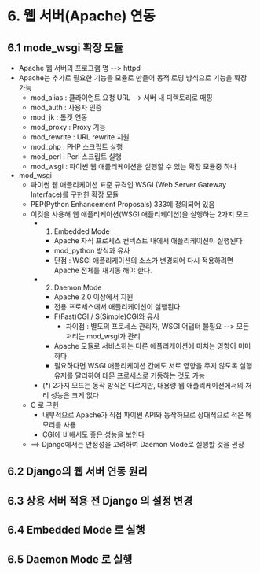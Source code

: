 # 6. 웹 서버(Apache) 연동

## 6.1 mode_wsgi 확장 모듈
- Apache 웹 서버의 프로그램 명 --> httpd
- Apache는 추가로 필요한 기능을 모듈로 만들어 동적 로딩 방식으로 기능을 확장 가능
    - mod_alias : 클라이언트 요청 URL --> 서버 내 디렉토리로 매핑
    - mod_auth : 사용자 인증 
    - mod_jk : 톰캣 연동 
    - mod_proxy : Proxy 기능 
    - mod_rewrite : URL rewrite 지원
    - mod_php : PHP 스크립트 실행 
    - mod_perl : Perl 스크립트 실행 
    - mod_wsgi : 파이썬 웹 애플리케이션을 실행할 수 있는 확장 모듈중 하나 
- mod_wsgi
    - 파이썬 웹 애플리케이션 표준 규격인 WSGI (Web Server Gateway Interface)를 구현한 확장 모듈 
    - PEP(Python Enhancement Proposals) 333에 정의되어 있음 
    - 이것을 사용해 웹 애플리케이션(WSGI 애플리케이션)을 실행하는 2가지 모드
        - 1) Embedded Mode
            - Apache 자식 프로세스 컨텍스트 내에서 애플리케이션이 실행된다
            - mod_python 방식과 유사
            - 단점 : WSGI 애플리케이션의 소스가 변경되어 다시 적용하려면 Apache 전체를 재기동 해야 한다.
        - 2) Daemon Mode
            - Apache 2.0 이상에서 지원
            - 전용 프로세스에서 애플리케이션이 실행된다
            - F(Fast)CGI / S(Simple)CGI와 유사
                - 차이점 : 별도의 프로세스 관리자, WSGI 어댑터  불필요 --> 모든 처리는 mod_wsgi가 관리 
            - Apache 모듈로 서비스하는 다른 애플리케이션에 미치는 영향이 미미하다
            - 필요하다면 WSGI 애플리케이션 간에도 서로 영향을 주지 않도록 실행 유저를 달리하여 데몬 프로세스로 기동하는 것도 가능
        - (*) 2가지 모드는 동작 방식은 다르지만, 대용량 웹 애플리케이션에서의 처리 성능은 크게 없다
    - C 로 구현
        - 내부적으로 Apache가 직접 파이썬 API와 동작하므로 상대적으로 적은 메모리를 사용
        - CGI에 비해서도 좋은 성능을 보인다
    - ==> Django에서는 안정성을 고려하여 Daemon Mode로 실행할 것을 권장


## 6.2 Django의 웹 서버 연동 원리


## 6.3 상용 서버 적용 전 Django 의 설정 변경


## 6.4 Embedded Mode 로 실행


## 6.5 Daemon Mode 로 실행


        